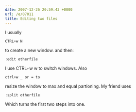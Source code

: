 ```yaml
---
date: 2007-12-26 20:59:43 +0000
url: /e/07011
title: Editing two files
---
```


I usually

	CTRL+w N
to create a new window. and then:

	:edit otherfile
I use CTRL+w w to switch windows.
Also

	ctrl+w _ or = to
resize the window to max and equal partioning.
My friend uses

	:split otherfile
Which turns the first two steps into one.
